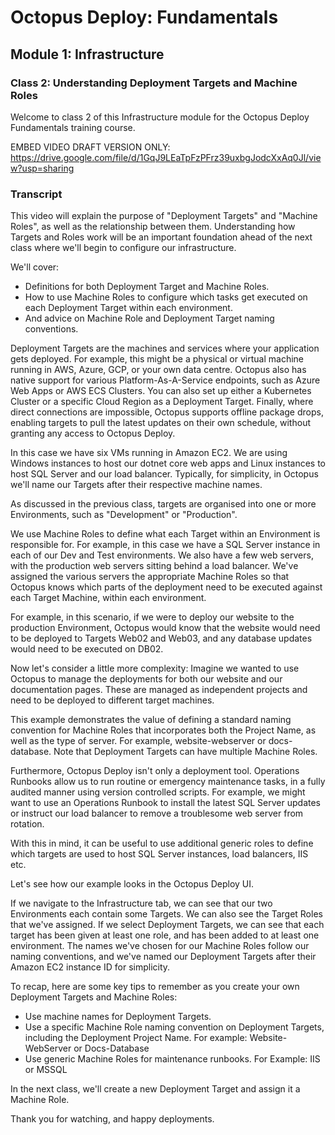 # Octopus Deploy: Fundamentals
## Module 1: Infrastructure
### Class 2: Understanding Deployment Targets and Machine Roles

Welcome to class 2 of this Infrastructure module for the Octopus Deploy Fundamentals training course.

EMBED VIDEO
DRAFT VERSION ONLY: https://drive.google.com/file/d/1GqJ9LEaTpFzPFrz39uxbgJodcXxAq0Jl/view?usp=sharing

### Transcript

This video will explain the purpose of "Deployment Targets" and "Machine Roles", as well as the relationship between them. Understanding how Targets and Roles work will be an important foundation ahead of the next class where we'll begin to configure our infrastructure.

We'll cover:

- Definitions for both Deployment Target and Machine Roles. 
- How to use Machine Roles to configure which tasks get executed on each Deployment Target within each environment. 
- And advice on Machine Role and Deployment Target naming conventions.

Deployment Targets are the machines and services where your application gets deployed. For example, this might be a physical or virtual machine running in AWS, Azure, GCP, or your own data centre. Octopus also has native support for various Platform-As-A-Service endpoints, such as Azure Web Apps or AWS ECS Clusters. You can also set up either a Kubernetes Cluster or a specific Cloud Region as a Deployment Target. Finally, where direct connections are impossible, Octopus supports offline package drops, enabling targets to pull the latest updates on their own schedule, without granting any access to Octopus Deploy.

In this case we have six VMs running in Amazon EC2. We are using Windows instances to host our dotnet core web apps and Linux instances to host SQL Server and our load balancer. Typically, for simplicity, in Octopus we'll name our Targets after their respective machine names.

As discussed in the previous class, targets are organised into one or more Environments, such as "Development" or "Production". 

We use Machine Roles to define what each Target within an Environment is responsible for. For example, in this case we have a SQL Server instance in each of our Dev and Test environments. We also have a few web servers, with the production web servers sitting behind a load balancer. We've assigned the various servers the appropriate Machine Roles so that Octopus knows which parts of the deployment need to be executed against each Target Machine, within each environment.

For example, in this scenario, if we were to deploy our website to the production Environment, Octopus would know that the website would need to be deployed to Targets Web02 and Web03, and any database updates would need to be executed on DB02.

Now let's consider a little more complexity: Imagine we wanted to use Octopus to manage the deployments for both our website and our documentation pages. These are managed as independent projects and need to be deployed to different target machines. 

This example demonstrates the value of defining a standard naming convention for Machine Roles that incorporates both the Project Name, as well as the type of server. For example, website-webserver or docs-database. Note that Deployment Targets can have multiple Machine Roles.

Furthermore, Octopus Deploy isn't only a deployment tool. Operations Runbooks allow us to run routine or emergency maintenance tasks, in a fully audited manner using version controlled scripts. For example, we might want to use an Operations Runbook to install the latest SQL Server updates or instruct our load balancer to remove a troublesome web server from rotation.

With this in mind, it can be useful to use additional generic roles to define which targets are used to host SQL Server instances, load balancers, IIS etc.

Let's see how our example looks in the Octopus Deploy UI.

If we navigate to the Infrastructure tab, we can see that our two Environments each contain some Targets. We can also see the Target Roles that we've assigned. If we select Deployment Targets, we can see that each target has been given at least one role, and has been added to at least one environment. The names we've chosen for our Machine Roles follow our naming conventions, and we've named our Deployment Targets after their Amazon EC2 instance ID for simplicity.

To recap, here are some key tips to remember as you create your own Deployment Targets and Machine Roles:

- Use machine names for Deployment Targets.
- Use a specific Machine Role naming convention on Deployment Targets, including the Deployment Project Name. For example: Website-WebServer or Docs-Database
- Use generic Machine Roles for maintenance runbooks. For Example: IIS or MSSQL

In the next class, we'll create a new Deployment Target and assign it a Machine Role.

Thank you for watching, and happy deployments.


